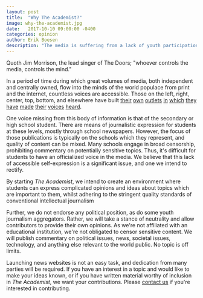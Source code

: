 ```yaml
---
layout: post
title:  "Why The Academist?"
image: why-the-academist.jpg
date:   2017-10-10 09:00:00 -0400
categories: opinion
author: Erik Boesen
description: "The media is suffering from a lack of youth participation. How The Academist plans to combat this deficit."
---
```

Quoth Jim Morrison, the lead singer of The Doors; "whoever controls the media, controls the mind."

In a period of time during which great volumes of media, both independent and centrally owned, flow into the minds of the world populace from print and the internet, countless voices are accessible. Those on the left, right, center, top, bottom, and elsewhere have built [their](https://nationalreview.com) [own](https://thinkprogress.org/) [outlets](https://everydayfeminism.com/) [in](http://www.dailywire.com/) [which](https://www.economist.com/) [they](https://www.csmonitor.com) [have](http://www.theblaze.com/) [made](https://www.dailykos.com/) [their](https://www.prageru.com/) [voices](http://www.breitbart.com/) [heard](https://www.nytimes.com/).

One voice missing from this body of information is that of the secondary or high school student. There are means of journalistic expression for students at these levels, mostly through school newspapers. However, the focus of those publications is typically on the schools which they represent, and quality of content can be mixed. Many schools engage in broad censorship, prohibiting commentary on potentially sensitive topics. Thus, it's difficult for students to have an officialized voice in the media. We believe that this lack of accessible self-expression is a significant issue, and one we intend to rectify.

By starting _The Academist_, we intend to create an environment where students can express complicated opinions and ideas about topics which are important to them, whilst adhering to the stringent quality standards of conventional intellectual journalism

Further, we do not endorse any political position, as do some youth journalism aggregators. Rather, we will take a stance of neutrality and allow contributors to provide their own opinions. As we're not affiliated with an educational institution, we're not obligated to censor sensitive content. We will publish commentary on political issues, news, societal issues, technology, and anything else relevant to the world public. No topic is off limits.

Launching news websites is not an easy task, and dedication from many parties will be required. If you have an interest in a topic and would like to make your ideas known, or if you have written material worthy of inclusion in _The Academist_, we want your contributions. Please [contact us](mailto:meATerikboesenDOTcom) if you're interested in contributing.
